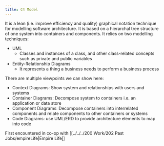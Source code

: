 ```yaml
---
title: C4 Model
---
```

It is a lean (i.e. improve efficiency and quality) graphical notation technique for modelling software architecture. It is based on a hierarchal tree structure of one system into containers and components. It relies on two modelling techniques:
- UML
	- Classes and instances of a class, and other class-related concepts such as private and public variables
- Entity-Relationship Diagrams
	- It represents a thing a business needs to perform a business process

There are multiple viewpoints we can show here:
- Context Diagrams: Show system and relationships with users and systems
- Container Diagrams: Decompose system to containers i.e. an application or data store
- Component Diagrams: Decompose containers into interrelated components and relate components to other containers or systems
- Code Diagrams: use UML/ERD to provide architecture elements to map into code

First encountered in co-op with [[../../../200 Work/202 Past Jobs/empireLife|Empire Life]]